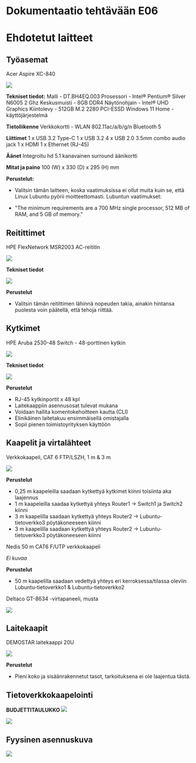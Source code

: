 # Dokumentaatio tehtävään E06

<h1>Ehdotetut laitteet</h1>

<h2>Työasemat</h2>
Acer Aspire XC-840

![](./E06/E06-01.webp)

<b>Tekniset tiedot:</b>
Malli - DT.BH4EQ.003
Prosessori - Intel® Pentium® Silver N6005 2 Ghz
Keskusmuisti - 8GB DDR4
Näytönohjain - Intel® UHD Graphics
Kiintolevy - 512GB M.2 2280 PCI-ESSD
Windows 11 Home -käyttöjärjestelmä

<b>Tietoliikenne</b>
Verkkokortti - WLAN 802.11ac/a/b/g/n
Bluetooth 5

<b>Liittimet</b>
1 x USB 3.2 Type-C
1 x USB 3.2
4 x USB 2.0
3.5mm combo audio jack
1 x HDMI
1 x Ethernet (RJ-45)

<b>Äänet</b>
Integroitu hd 5.1 kanavainen surround äänikortti

<b>Mitat ja paino</b>
100 (W) x 330 (D) x 295 (H) mm

<b>Perustelut:</b>
- Valitsin tämän laitteen, koska vaatimuksissa ei ollut muita kuin se, että Linux Lubuntu pyörii moitteettomasti.
Lubuntun vaatimukset:

- "The minimum requirements are a 700 MHz single processor, 512 MB of RAM, and 5 GB of memory."

<h2>Reitittimet</h2>
HPE FlexNetwork MSR2003	AC-reititin

![](./E06/reititn.png)

<b>Tekniset tiedot</b>

![](./E06/reititn-ominaisuudet.png)

<b>Perustelut</b>
- Valitsin tämän reitittimen lähinnä nopeuden takia, ainakin hintansa puolesta voin päätellä, että tehoja riittää.

<h2>Kytkimet</h2>
HPE Aruba 2530-48 Switch - 48-porttinen kytkin

![](./E06/kytkin.png)

<b>Tekniset tiedot</b>

![](./E06/kytkin-ominaisuudet.png)

<b>Perustelut</b>
- RJ-45 kytkinportit x 48 kpl
- Laitekaappiin asennusosat tulevat mukana
- Voidaan hallita komentokehoitteen kautta (CLI)
- Elinikäinen laitetakuu ensimmäisellä omistajalla
- Sopii pienen toimistoyrityksen käyttöön

<h2>Kaapelit ja virtalähteet</h2>

Verkkokaapeli, CAT 6 FTP/LSZH, 1 m & 3 m

![](./E06/cat6.png)

<b>Perustelut</b>
- 0,25 m kaapeleilla saadaan kytkettyä kytkimet kiinni toisiinta aka laajennus
- 1 m kaapeleilla saadaa kytkettyä yhteys Router1 -> Switch1 ja Switch2 kiinni
- 3 m kaapelilla saadaan kytkettyä yhteys Router2 -> Lubuntu-tietoverkko3 pöytäkoneeseen kiinni
- 3 m kaapelilla saadaan kytkettyä yhteys Router2 -> Lubuntu-tietoverkko3 pöytäkoneeseen kiinni

Nedis 50 m CAT6 F/UTP verkkokaapeli

<i>Ei kuvaa</i>

<b>Perustelut</b>
- 50 m kaapelilla saadaan vedettyä yhteys eri kerroksessa/tilassa oleviin Lubuntu-tietoverkko1 & Lubuntu-tietoverkko2

Deltaco GT-8634 -virtapaneeli, musta

![](./E06/virtalahde.jpg)


<h2>Laitekaapit</h2>
DEMOSTAR laitekaappi 20U

![](./E06/laitekaappi.png)

<b>Perustelut</b>
- Pieni koko ja sisäänrakennetut tasot, tarkoituksena ei ole laajentua tästä.


<h2>Tietoverkkokaapelointi</h2>

<b>BUDJETTITAULUKKO
![](./E06/budjetti.png)

![](./E06/topologia-laitteet.png)

<h2>Fyysinen asennuskuva</h2>

![](./E06/laitekaappi-topologia.png)